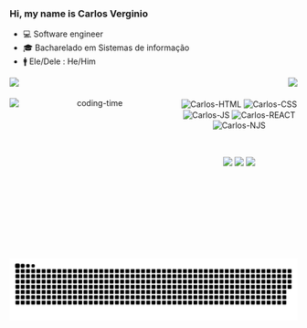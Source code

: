 ### Hi, my name is Carlos Verginio

- 💻 Software engineer
- 🎓 Bacharelado em Sistemas de informação
- 🚹 Ele/Dele : He/Him

<div>
   <img height="180em" src="https://github-readme-stats.vercel.app/api?username=cevmoon&show_icons=true&theme=radical">
   <img align="right" src="https://github-readme-stats.vercel.app/api/top-langs/?username=cevmoon&layout-compact&langs_count-16&theme=radical">
</div>

<div align="center"
<div style="display: inline_block"><br>
<img align="left" height="280px" width="300px" alt="coding-time" src="https://cdn.discordapp.com/attachments/1057043644739223554/1060004417702740068/1672762460595.gif">
  <img align="center" alt="Carlos-HTML" height="30" width"40" src="https://img.shields.io/badge/HTML-239120?style=for-the-badge&logo=html5&logoColor=white">
  <img align="center" alt="Carlos-CSS" height="30" width"40" src="https://img.shields.io/badge/CSS-239120?&style=for-the-badge&logo=css3&logoColor=white">
  <img align="center" alt="Carlos-JS" height="30" width"40" src="https://img.shields.io/badge/JavaScript-F7DF1E?style=for-the-badge&logo=javascript&logoColor=black">
  <img align="center" alt="Carlos-REACT" height="30" width"40" src="https://img.shields.io/badge/React-20232A?style=for-the-badge&logo=react&logoColor=61DAFB">
  <img align="center" alt="Carlos-NJS" height="30" width"40" src="https://img.shields.io/badge/Node.js-43853D?style=for-the-badge&logo=node.js&logoColor=white">
</div>

##

<div align="center"     
     <div style="display: inline_block"><br>
  <a href="https://www.linkedin.com/in/carlosev" target="_blank"><img src="https://img.shields.io/badge/LinkedIn-0077B5?style=for-the-badge&logo=linkedin&logoColor=white" target="_blank"></a>
  <a href="https://discord.gg/nzFmv2fBvU" target="_blank"><img src="https://img.shields.io/badge/Discord-7289DA?style=for-the-badge&logo=discord&logoColor=white"></a>
  <a href="https://www.twitch.tv/istoned2"_blank"><img src="https://img.shields.io/badge/Twitch-9146FF?style=for-the-badge&logo=twitch&logoColor=white"></a>
</div>

![Snake animation](https://github.com/cevmoon/cevmoon/blob/output/github-contribution-grid-snake.svg)
